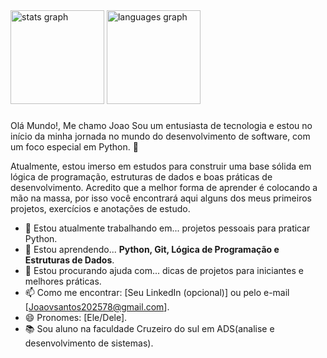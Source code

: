 <div align="left">
  <img src="https://github-readme-stats.vercel.app/api?username=JsantosV&hide_title=false&hide_rank=false&show_icons=true&include_all_commits=true&count_private=true&disable_animations=false&theme=dracula&locale=en&hide_border=false&order=1" height="150" alt="stats graph"  />
  <img src="https://github-readme-stats.vercel.app/api/top-langs?username=JsantosV&locale=en&hide_title=false&layout=compact&card_width=320&langs_count=5&theme=dracula&hide_border=false&order=2" height="150" alt="languages graph"  />
</div>

###

<p align="left">Olá Mundo!, Me chamo Joao
Sou um entusiasta de tecnologia e estou no início da minha jornada no mundo do desenvolvimento de software, com um foco especial em Python. 🐍

Atualmente, estou imerso em estudos para construir uma base sólida em lógica de programação, estruturas de dados e boas práticas de desenvolvimento. Acredito que a melhor forma de aprender é colocando a mão na massa, por isso você encontrará aqui alguns dos meus primeiros projetos, exercícios e anotações de estudo.

- 🔭 Estou atualmente trabalhando em... projetos pessoais para praticar Python.
- 🌱 Estou aprendendo... **Python, Git, Lógica de Programação e Estruturas de Dados**.
- 🤔 Estou procurando ajuda com... dicas de projetos para iniciantes e melhores práticas.
- 📫 Como me encontrar: [Seu LinkedIn (opcional)] ou pelo e-mail [Joaovsantos202578@gmail.com].
- 😄 Pronomes: [Ele/Dele].
- 📚 Sou aluno na faculdade Cruzeiro do sul em ADS(analise e desenvolvimento de sistemas).</p>

###
